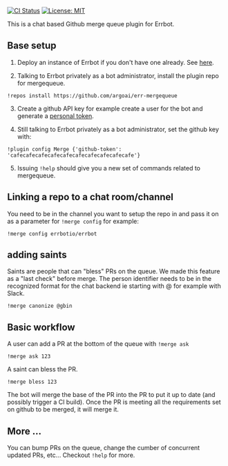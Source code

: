 [![CI Status](https://img.shields.io/travis/argoai/err-mergequeue/master.svg)](https://travis-ci.org/argoai/err-mergequeue/)
[![License: MIT](https://img.shields.io/badge/License-Apachev2-yellow.svg)](https://choosealicense.com/licenses/apache-2.0/#)

This is a chat based Github merge queue plugin for Errbot.

## Base setup

1. Deploy an instance of Errbot if you don't have one already. See [here](http://errbot.io/en/latest/user_guide/setup.html).

2. Talking to Errbot privately as a bot administrator, install the plugin repo for mergequeue.
```
!repos install https://github.com/argoai/err-mergequeue
```

3. Create a github API key for example create a user for the bot and generate a [personal token](https://github.com/settings/tokens).

4. Still talking to Errbot privately as a bot administrator, set the github key with:

```
!plugin config Merge {'github-token': 'cafecafecafecafecafecafecafecafecafecafe'}
```

5. Issuing `!help` should give you a new set of commands related to mergequeue.

## Linking a repo to a chat room/channel

You need to be in the channel you want to setup the repo in and pass it on as a parameter for `!merge config` for
example:

```
!merge config errbotio/errbot
```

## adding saints

Saints are people that can "bless" PRs on the queue. We made this feature as a "last check" before merge.
The person identifier needs to be in the recognized format for the chat backend ie starting with @ for example with Slack.

```
!merge canonize @gbin
```

## Basic workflow

A user can add a PR at the bottom of the queue with `!merge ask`

```
!merge ask 123
```

A saint can bless the PR.
```
!merge bless 123
```

The bot will merge the base of the PR into the PR to put it up to date (and possibly trigger a CI build).
Once the PR is meeting all the requirements set on github to be merged, it will merge it.

## More ...

You can bump PRs on the queue, change the cumber of concurrent updated PRs, etc...
Checkout `!help` for more.


